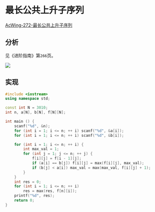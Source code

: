 # 最长公共上升子序列

[AcWing-272-最长公共上升子序列](https://www.acwing.com/problem/content/274/)

## 分析

见《进阶指南》第`266`页。

![](/algorithm-blog/img/0015.jpg)

## 实现

```cpp
#include <iostream>
using namespace std;

const int N = 3010;
int n, a[N], b[N], f[N][N];

int main () {
    scanf("%d", &n);
    for (int i = 1; i <= n; ++ i) scanf("%d", &a[i]);
    for (int i = 1; i <= n; ++ i) scanf("%d", &b[i]);

    for (int i = 1; i <= n; ++ i) {
        int max_val = 1;
        for (int j = 1; j <= n; ++ j) {
            f[i][j] = f[i - 1][j];
            if (a[i] == b[j]) f[i][j] = max(f[i][j], max_val);
            if (b[j] < a[i]) max_val = max(max_val, f[i][j] + 1);
        }
    }
    int res = 0;
    for (int i = 1; i <= n; ++ i)
        res = max(res, f[n][i]);
    printf("%d", res);
    return 0;
}
```

